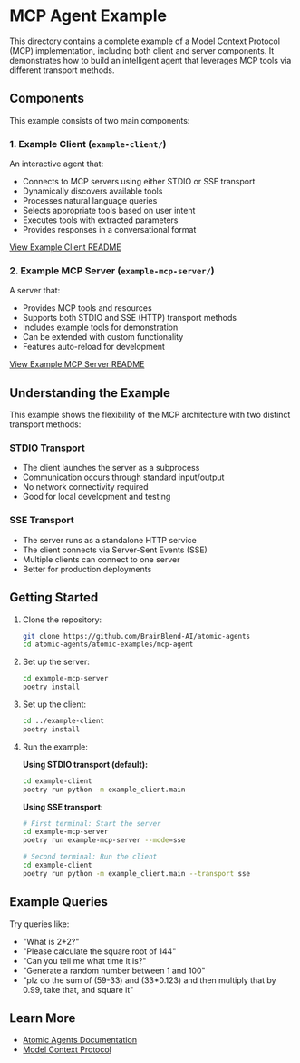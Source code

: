 # MCP Agent Example

This directory contains a complete example of a Model Context Protocol (MCP) implementation, including both client and server components. It demonstrates how to build an intelligent agent that leverages MCP tools via different transport methods.

## Components

This example consists of two main components:

### 1. Example Client (`example-client/`)

An interactive agent that:
- Connects to MCP servers using either STDIO or SSE transport
- Dynamically discovers available tools
- Processes natural language queries
- Selects appropriate tools based on user intent
- Executes tools with extracted parameters
- Provides responses in a conversational format

[View Example Client README](example-client/README.md)

### 2. Example MCP Server (`example-mcp-server/`)

A server that:
- Provides MCP tools and resources
- Supports both STDIO and SSE (HTTP) transport methods
- Includes example tools for demonstration
- Can be extended with custom functionality
- Features auto-reload for development

[View Example MCP Server README](example-mcp-server/README.md)

## Understanding the Example

This example shows the flexibility of the MCP architecture with two distinct transport methods:

### STDIO Transport

- The client launches the server as a subprocess
- Communication occurs through standard input/output
- No network connectivity required
- Good for local development and testing

### SSE Transport

- The server runs as a standalone HTTP service
- The client connects via Server-Sent Events (SSE)
- Multiple clients can connect to one server
- Better for production deployments

## Getting Started

1. Clone the repository:
   ```bash
   git clone https://github.com/BrainBlend-AI/atomic-agents
   cd atomic-agents/atomic-examples/mcp-agent
   ```

2. Set up the server:
   ```bash
   cd example-mcp-server
   poetry install
   ```

3. Set up the client:
   ```bash
   cd ../example-client
   poetry install
   ```

4. Run the example:

   **Using STDIO transport (default):**
   ```bash
   cd example-client
   poetry run python -m example_client.main
   ```

   **Using SSE transport:**
   ```bash
   # First terminal: Start the server
   cd example-mcp-server
   poetry run example-mcp-server --mode=sse

   # Second terminal: Run the client
   cd example-client
   poetry run python -m example_client.main --transport sse
   ```

## Example Queries

Try queries like:

- "What is 2+2?"
- "Please calculate the square root of 144"
- "Can you tell me what time it is?"
- "Generate a random number between 1 and 100"
- "plz do the sum of (59-33) and (33*0.123) and then multiply that by 0.99, take that, and square it"

## Learn More

- [Atomic Agents Documentation](https://github.com/BrainBlend-AI/atomic-agents)
- [Model Context Protocol](https://modelcontextprotocol.io/)
